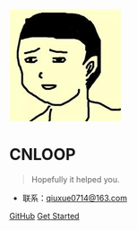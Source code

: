 <!-- ![logo](_media/icon.svg) -->

![logo](./logo.jpg)

# CNLOOP

> Hopefully it helped you.

* 联系：qiuxue0714@163.com

[GitHub](https://github.com/cnloop/)
[Get Started](README)
